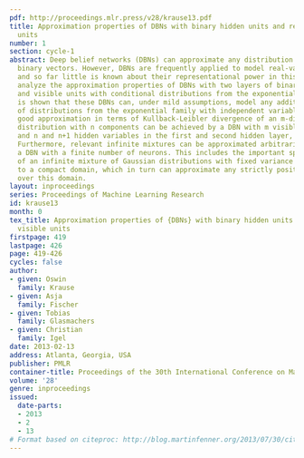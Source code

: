 ```yaml
---
pdf: http://proceedings.mlr.press/v28/krause13.pdf
title: Approximation properties of DBNs with binary hidden units and real-valued visible
  units
number: 1
section: cycle-1
abstract: Deep belief networks (DBNs) can approximate any distribution over fixed-length
  binary vectors. However, DBNs are frequently applied to model real-valued data,
  and so far little is known about their representational power in this case.  We
  analyze the approximation properties of DBNs with two layers of binary hidden units
  and visible units with conditional distributions from the exponential family. It
  is shown that these DBNs can, under mild assumptions, model any additive mixture
  of distributions from the exponential family with independent variables. An arbitrarily
  good approximation in terms of Kullback-Leibler divergence of an m-dimensional mixture
  distribution with n components can be achieved by a DBN with m visible variables
  and n and n+1 hidden variables in the first and second hidden layer, respectively.
  Furthermore, relevant infinite mixtures can be approximated arbitrarily well by
  a DBN with a finite number of neurons. This includes the important special case
  of an infinite mixture of Gaussian distributions with fixed variance restricted
  to a compact domain, which in turn can approximate any strictly positive density
  over this domain.
layout: inproceedings
series: Proceedings of Machine Learning Research
id: krause13
month: 0
tex_title: Approximation properties of {DBNs} with binary hidden units and real-valued
  visible units
firstpage: 419
lastpage: 426
page: 419-426
cycles: false
author:
- given: Oswin
  family: Krause
- given: Asja
  family: Fischer
- given: Tobias
  family: Glasmachers
- given: Christian
  family: Igel
date: 2013-02-13
address: Atlanta, Georgia, USA
publisher: PMLR
container-title: Proceedings of the 30th International Conference on Machine Learning
volume: '28'
genre: inproceedings
issued:
  date-parts:
  - 2013
  - 2
  - 13
# Format based on citeproc: http://blog.martinfenner.org/2013/07/30/citeproc-yaml-for-bibliographies/
---
```


